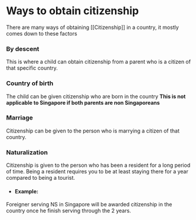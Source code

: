 # Ways to obtain citizenship
There are many ways of obtaining [[Citizenship]] in a country, it mostly comes down to these factors

### By descent
This is where a child can obtain citizenship from a parent who is a citizen of that specific country.

### Country of birth
The child can be given citizenship who are born in the country **This is not applicable to Singapore if both parents are non Singaporeans**

### Marriage
Citizenship can be given to the person who is marrying a citizen of that country.

### Naturalization
Citizenship is given to the person who has been a resident for a long period of time. Being a resident requires you to be at least staying there for a year compared to being a tourist.
- #### Example:
Foreigner serving NS in Singapore will be awarded citizenship in the country once he finish serving through the 2 years.
